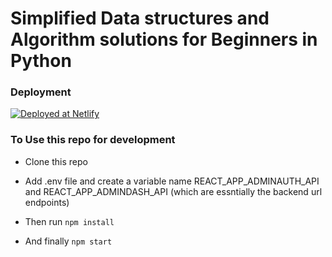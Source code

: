 # Simplified Data structures and Algorithm solutions for Beginners in Python

### Deployment

[![Deployed at Netlify](https://www.netlify.com/img/deploy/button.svg)](https://noobcodes.netlify.app/)

### To Use this repo for development

- Clone this repo

- Add .env file and create a variable name REACT_APP_ADMINAUTH_API and REACT_APP_ADMINDASH_API (which are essntially the backend url endpoints)

- Then run <code>npm install</code>

- And finally <code>npm start</code>
